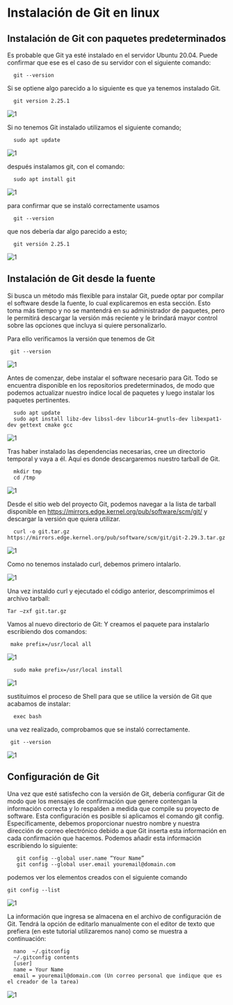 # Instalación de Git en linux


## Instalación de Git con paquetes predeterminados 
Es probable que Git ya esté instalado en el servidor Ubuntu 20.04. Puede confirmar que ese es el caso de su servidor con el siguiente comando:

```
  git --version
```
Si se optiene algo parecido a lo siguiente es que ya tenemos instalado Git.


```
  git version 2.25.1
```

<img src="imagenes/git1.png" alt="1">

Si no tenemos Git instalado utilizamos el siguiente comando;

```
  sudo apt update
```

<img src="imagenes/git2.png" alt="1">

después instalamos git, con el comando:

```
  sudo apt install git
```

<img src="imagenes/git3.png" alt="1">

para confirmar que se instaló correctamente usamos

```
  git --version 
```
  
que nos debería dar algo parecido a esto;

```
  git versión 2.25.1
```


<img src="imagenes/git4.png" alt="1">

## Instalación de Git desde la fuente

Si busca un método más flexible para instalar Git, puede optar por compilar el software desde la fuente, lo cual explicaremos en esta sección. Esto toma más tiempo y no se mantendrá en su administrador de paquetes, pero le permitirá descargar la versión más reciente y le brindará mayor control sobre las opciones que incluya si quiere personalizarlo.

Para ello verificamos la versión que tenemos de Git
 
 ```
  git --version 
```


<img src="imagenes/git5.png" alt="1">

Antes de comenzar, debe instalar el software necesario para Git. Todo se encuentra disponible en los repositorios predeterminados, de modo que podemos actualizar nuestro índice local de paquetes y luego instalar los paquetes pertinentes.

```
  sudo apt update
  sudo apt install libz-dev libssl-dev libcur14-gnutls-dev libexpat1-dev gettext cmake gcc
```


<img src="imagenes/git6.png" alt="1">

Tras haber instalado las dependencias necesarias, cree un directorio temporal y vaya a él. Aquí es donde descargaremos nuestro tarball de Git.

```
  mkdir tmp
  cd /tmp
```


<img src="imagenes/git8.png" alt="1">

Desde el sitio web del proyecto Git, podemos navegar a la lista de tarball disponible en https://mirrors.edge.kernel.org/pub/software/scm/git/ y descargar la versión que quiera utilizar.

```
  curl -o git.tar.gz https://mirrors.edge.kernel.org/pub/software/scm/git/git-2.29.3.tar.gz
```


<img src="imagenes/git9.png" alt="1">

Como no tenemos instalado curl, debemos primero intalarlo.


<img src="imagenes/git10.png" alt="1">

Una vez instaldo curl y ejecutado el código anterior, descomprimimos el archivo tarball:
	
  ```
  Tar –zxf git.tar.gz
```

Vamos al nuevo directorio de Git:
Y creamos el paquete para instalarlo escribiendo dos comandos:
	
 ```
  make prefix=/usr/local all
```


<img src="imagenes/git11.png" alt="1">

```
  sudo make prefix=/usr/local install
```


<img src="imagenes/git12.png" alt="1">

sustituimos el proceso de Shell para que se utilice la versión de Git que acabamos de instalar:

```
  exec bash
```

una vez realizado, comprobamos que se instaló correctamente. 
 	
 ```
  git --version
```
  

<img src="imagenes/git13.png" alt="1">  

## Configuración de Git

Una vez que esté satisfecho con la versión de Git, debería configurar Git de modo que los mensajes de confirmación que genere contengan la información correcta y lo respalden a medida que compile su proyecto de software.
Esta configuración es posible si aplicamos el comando git config. Específicamente, debemos proporcionar nuestro nombre y nuestra dirección de correo electrónico debido a que Git inserta esta información en cada confirmación que hacemos. Podemos añadir esta información escribiendo lo siguiente:

 ```
	git config --global user.name “Your Name”
	git config --global user.email youremail@domain.com
```

podemos ver los elementos creados con el siguiente comando 
	
   ```
  git config --list
```


<img src="imagenes/git14.png" alt="1">

La información que ingresa se almacena en el archivo de configuración de Git. Tendrá la opción de editarlo manualmente con el editor de texto que prefiera (en este tutorial utilizaremos nano) como se muestra a continuación:
 

```
  nano  ~/.gitconfig
  ~/.gitconfig contents
  [user]
  name = Your Name
  email = youremail@domain.com (Un correo personal que indique que es el creador de la tarea)
```
 

<img src="imagenes/git15.png" alt="1">



